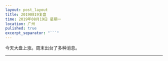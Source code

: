 ```yaml
---
layout: post_layout
title: 20190819复盘
time: 2019年08月19日 星期一
location: 广州
pulished: true
excerpt_separator: "```"
---
```



今天大盘上涨。周末出台了多种消息。

------------------------------------------------------------------
